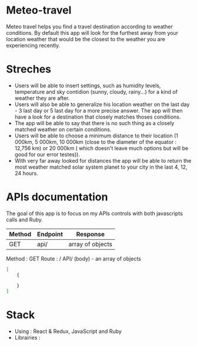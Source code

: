 # Meteo-travel
Meteo travel helps you find a travel destination according to weather conditions.
By default this app will look for the furthest away from your location weather that would be the closest to the weather you are experiencing recently.

# Streches
- Users will be able to insert settings, such as humidity levels, temperature and sky contidion (sunny, cloudy, rainy...) for a kind of weather they are after. 
- Users will also be able to generalize his location weather on the last day - 3 last day or 5 last day for a more precise answer. The app will then have a look for a destination that closely matches thoses conditions.
- The app will be able to say that there is no such thing as a closely matched weather on certain conditions.
- Users will be able to choose a minimum distance to their location (1 000km, 5 000km, 10 000km (close to the diameter of the equator : 12,756 km) or 20 000km (
which doesn't leave much options but will be good for our error testes)).
- With very far away looked for distances the app will be able to return the most weather matched solar system planet to your city in the last 4, 12, 24 hours.

# APIs documentation
The goal of this app is to focus on my APIs controls with both javascripts calls and Ruby.

  | Method | Endpoint | Response | 
  | --- | --- | --- |
  | GET | api/ | array of objects | 


Method : GET 
Route : / API/
(body) - an array of objects

```sh
[
    {
        
    }
]
```


# Stack 
- Using : React & Redux, JavaScript and Ruby
- Librairies : 


